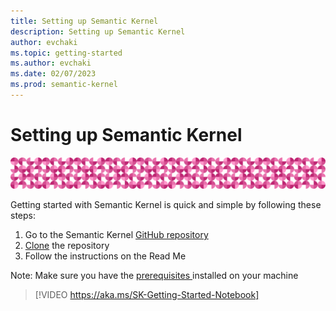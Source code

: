 ```yaml
---
title: Setting up Semantic Kernel
description: Setting up Semantic Kernel
author: evchaki
ms.topic: getting-started
ms.author: evchaki
ms.date: 02/07/2023
ms.prod: semantic-kernel
---
```

# Setting up Semantic Kernel

![pink circles of semantic kernel](../media/skpattern.png)

Getting started with Semantic Kernel is quick and simple by following these steps:
1. Go to the Semantic Kernel [GitHub repository](https://github.com/microsoft/semantic-kernel)
2. [Clone](https://docs.github.com/repositories/creating-and-managing-repositories/cloning-a-repository) the repository
3. Follow the instructions on the Read Me


Note: Make sure you have the [prerequisites ](prereqs) installed on your machine

> [!VIDEO https://aka.ms/SK-Getting-Started-Notebook]
